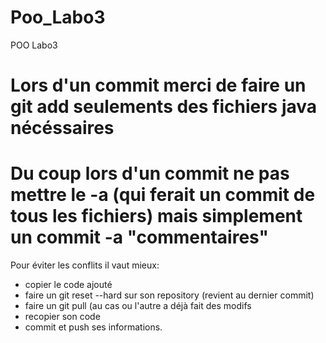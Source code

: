 # Poo_Labo3
POO Labo3

# Lors d'un commit merci de faire un git add seulements des fichiers java nécéssaires
# Du coup lors d'un commit ne pas mettre le -a (qui ferait un commit de tous les fichiers) mais simplement un commit -a "commentaires"

Pour éviter les conflits il vaut mieux:
- copier le code ajouté
- faire un git reset --hard sur son repository (revient au dernier commit)
- faire un git pull (au cas ou l'autre a déjà fait des modifs
- recopier son code
- commit et push ses informations.
